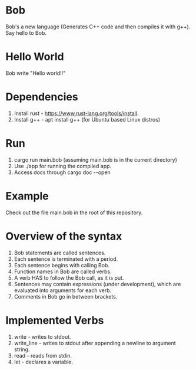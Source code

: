 # Bob
Bob's a new language (Generates C++ code and then compiles it with g++). Say hello to Bob.

# Hello World
Bob write "Hello world!!"

# Dependencies
1. Install rust - https://www.rust-lang.org/tools/install.
2. Install g++ - apt install g++ (for Ubuntu based Linux distros)

# Run
1. cargo run main.bob (assuming main.bob is in the current directory)
2. Use ./app for running the compiled app.
3. Access docs through cargo doc --open

# Example
Check out the file main.bob in the root of this repository.

# Overview of the syntax
1. Bob statements are called sentences.
2. Each sentence is terminated with a period.
3. Each sentence begins with calling Bob.
4. Function names in Bob are called verbs.
5. A verb HAS to follow the Bob call, as it is put.
6. Sentences may contain expressions (under development), which are evaluated into arguments for each verb.
7. Comments in Bob go in between brackets.

# Implemented Verbs
1. write - writes to stdout.
2. write_line - writes to stdout after appending a newline to argument string.
3. read - reads from stdin.
4. let - declares a variable.

